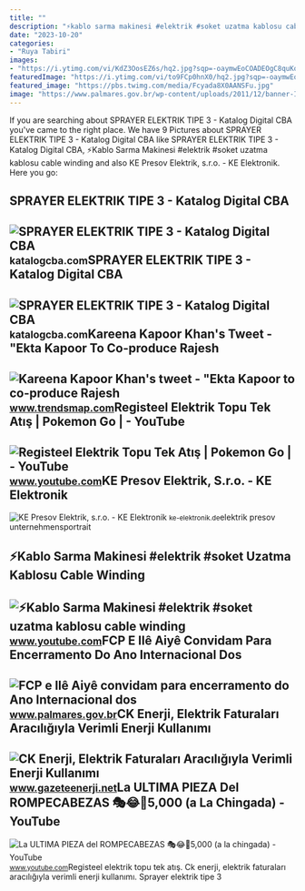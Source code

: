 ```yaml
---
title: ""
description: "⚡kablo sarma makinesi #elektrik #soket uzatma kablosu cable winding"
date: "2023-10-20"
categories:
- "Ruya Tabiri"
images:
- "https://i.ytimg.com/vi/KdZ3OosEZ6s/hq2.jpg?sqp=-oaymwEoCOADEOgC8quKqQMcGADwAQH4Ad4EgAK4CIoCDAgAEAEYZSBMKGMwDw==&amp;rs=AOn4CLCfzFvJaPoNerKMbSKycXF-fCyaDA"
featuredImage: "https://i.ytimg.com/vi/to9FCp0hnX0/hq2.jpg?sqp=-oaymwEoCOADEOgC8quKqQMcGADwAQH4Ab4EgAKACooCDAgAEAEYZSBlKGUwDw==&amp;rs=AOn4CLBm5bjSmB8nbLBWZzrirnPMxcKP9w"
featured_image: "https://pbs.twimg.com/media/Fcyada8X0AANSFu.jpg"
image: "https://www.palmares.gov.br/wp-content/uploads/2011/12/banner-Ile-aiye.jpg"
---
```


If you are searching about SPRAYER ELEKTRIK TIPE 3 - Katalog Digital CBA you've came to the right place. We have 9 Pictures about SPRAYER ELEKTRIK TIPE 3 - Katalog Digital CBA like SPRAYER ELEKTRIK TIPE 3 - Katalog Digital CBA, ⚡Kablo Sarma Makinesi #elektrik #soket uzatma kablosu cable winding and also KE Presov Elektrik, s.r.o. - KE Elektronik. Here you go:

SPRAYER ELEKTRIK TIPE 3 - Katalog Digital CBA
---------------------------------------------

 ![SPRAYER ELEKTRIK TIPE 3 - Katalog Digital CBA](https://katalogcba.com/wp-content/uploads/2021/06/sprayer-tipe-3-cover.jpg) <small>katalogcba.com</small>SPRAYER ELEKTRIK TIPE 3 - Katalog Digital CBA
---------------------------------------------

 ![SPRAYER ELEKTRIK TIPE 3 - Katalog Digital CBA](https://katalogcba.com/wp-content/uploads/2022/09/Brosur-CBA-sprayer-Tipe-3.jpg) <small>katalogcba.com</small>Kareena Kapoor Khan's Tweet - "Ekta Kapoor To Co-produce Rajesh
---------------------------------------------------------------

 ![Kareena Kapoor Khan's tweet - "Ekta Kapoor to co-produce Rajesh](https://pbs.twimg.com/media/Fcyada8X0AANSFu.jpg) <small>www.trendsmap.com</small>Registeel Elektrik Topu Tek Atış | Pokemon Go | - YouTube
---------------------------------------------------------

 ![Registeel Elektrik Topu Tek Atış | Pokemon Go | - YouTube](https://i.ytimg.com/vi/to9FCp0hnX0/hq2.jpg?sqp=-oaymwEoCOADEOgC8quKqQMcGADwAQH4Ab4EgAKACooCDAgAEAEYZSBlKGUwDw==&rs=AOn4CLBm5bjSmB8nbLBWZzrirnPMxcKP9w) <small>www.youtube.com</small>KE Presov Elektrik, S.r.o. - KE Elektronik
------------------------------------------

 ![KE Presov Elektrik, s.r.o. - KE Elektronik](https://ke-elektronik.de/wp-content/uploads/2019/10/KE_Presov_2.jpg) <small>ke-elektronik.de</small>elektrik presov unternehmensportrait

⚡Kablo Sarma Makinesi #elektrik #soket Uzatma Kablosu Cable Winding
-------------------------------------------------------------------

 ![⚡Kablo Sarma Makinesi #elektrik #soket uzatma kablosu cable winding](https://i.ytimg.com/vi/MjOwTcZ0b-M/maxres2.jpg?sqp=-oaymwEoCIAKENAF8quKqQMcGADwAQH4AbYIgAKAD4oCDAgAEAEYZSBhKFgwDw==&rs=AOn4CLAcuYlpxVaWp9fCp021K-flp0tZ4w) <small>www.youtube.com</small>FCP E Ilê Aiyê Convidam Para Encerramento Do Ano Internacional Dos
------------------------------------------------------------------

 ![FCP e Ilê Aiyê convidam para encerramento do Ano Internacional dos](https://www.palmares.gov.br/wp-content/uploads/2011/12/banner-Ile-aiye.jpg) <small>www.palmares.gov.br</small>CK Enerji, Elektrik Faturaları Aracılığıyla Verimli Enerji Kullanımı
--------------------------------------------------------------------

 ![CK Enerji, Elektrik Faturaları Aracılığıyla Verimli Enerji Kullanımı](https://www.gazeteenerji.net/images/haber/20210611121756-jonathan-hanna-08ai5edtn9k-unsplash.jpg) <small>www.gazeteenerji.net</small>La ULTIMA PIEZA Del ROMPECABEZAS 🎭😂🧘5,000 (a La Chingada) - YouTube
-------------------------------------------------------------------

 ![La ULTIMA PIEZA del ROMPECABEZAS 🎭😂🧘5,000 (a la chingada) - YouTube](https://i.ytimg.com/vi/KdZ3OosEZ6s/hq2.jpg?sqp=-oaymwEoCOADEOgC8quKqQMcGADwAQH4Ad4EgAK4CIoCDAgAEAEYZSBMKGMwDw==&rs=AOn4CLCfzFvJaPoNerKMbSKycXF-fCyaDA) <small>www.youtube.com</small>Registeel elektrik topu tek atış. Ck enerji, elektrik faturaları aracılığıyla verimli enerji kullanımı. Sprayer elektrik tipe 3
